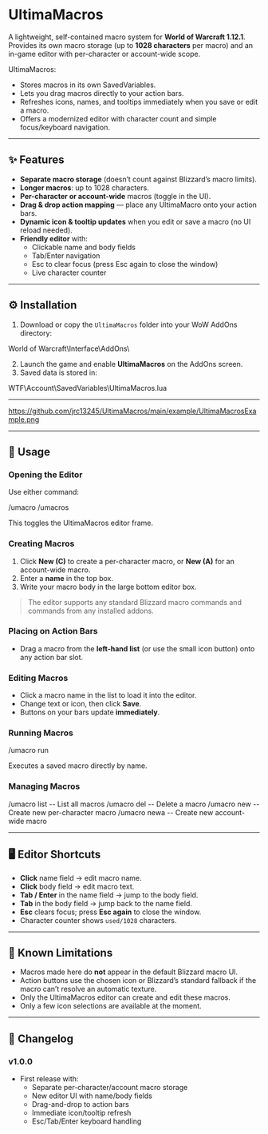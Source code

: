 # UltimaMacros

A lightweight, self-contained macro system for **World of Warcraft 1.12.1**.  
Provides its own macro storage (up to **1028 characters** per macro) and an in-game editor with per-character or account-wide scope.

UltimaMacros:

- Stores macros in its own SavedVariables.
- Lets you drag macros directly to your action bars.
- Refreshes icons, names, and tooltips immediately when you save or edit a macro.
- Offers a modernized editor with character count and simple focus/keyboard navigation.

---

## ✨ Features

- **Separate macro storage** (doesn’t count against Blizzard’s macro limits).
- **Longer macros**: up to 1028 characters.
- **Per-character or account-wide** macros (toggle in the UI).
- **Drag & drop action mapping** — place any UltimaMacro onto your action bars.
- **Dynamic icon & tooltip updates** when you edit or save a macro (no UI reload needed).
- **Friendly editor** with:
  - Clickable name and body fields
  - Tab/Enter navigation
  - Esc to clear focus (press Esc again to close the window)
  - Live character counter

---

## ⚙️ Installation

1. Download or copy the `UltimaMacros` folder into your WoW AddOns directory:

World of Warcraft\Interface\AddOns\

2. Launch the game and enable **UltimaMacros** on the AddOns screen.
3. Saved data is stored in:

WTF\Account<ACCOUNT>\SavedVariables\UltimaMacros.lua


---

https://github.com/jrc13245/UltimaMacros/main/example/UltimaMacrosExample.png

---

## 🚀 Usage

### Opening the Editor
Use either command:

/umacro
/umacros

This toggles the UltimaMacros editor frame.

### Creating Macros
1. Click **New (C)** to create a per-character macro, or **New (A)** for an account-wide macro.
2. Enter a **name** in the top box.
3. Write your macro body in the large bottom editor box.

> The editor supports any standard Blizzard macro commands and commands from any installed addons.

### Placing on Action Bars
- Drag a macro from the **left-hand list** (or use the small icon button) onto any action bar slot.

### Editing Macros
- Click a macro name in the list to load it into the editor.
- Change text or icon, then click **Save**.
- Buttons on your bars update **immediately**.

### Running Macros

/umacro run <name>

Executes a saved macro directly by name.

### Managing Macros

/umacro list -- List all macros
/umacro del <name> -- Delete a macro
/umacro new <name> -- Create new per-character macro
/umacro newa <name> -- Create new account-wide macro


---

## 🖥️ Editor Shortcuts

- **Click** name field → edit macro name.
- **Click** body field → edit macro text.
- **Tab / Enter** in the name field → jump to the body field.
- **Tab** in the body field → jump back to the name field.
- **Esc** clears focus; press **Esc again** to close the window.
- Character counter shows `used/1028` characters.

---

## 🧩 Known Limitations

- Macros made here do **not** appear in the default Blizzard macro UI.
- Action buttons use the chosen icon or Blizzard’s standard fallback if the macro can’t resolve an automatic texture.
- Only the UltimaMacros editor can create and edit these macros.
- Only a few icon selections are available at the moment.

---

## 📜 Changelog

### v1.0.0
- First release with:
  - Separate per-character/account macro storage
  - New editor UI with name/body fields
  - Drag-and-drop to action bars
  - Immediate icon/tooltip refresh
  - Esc/Tab/Enter keyboard handling
